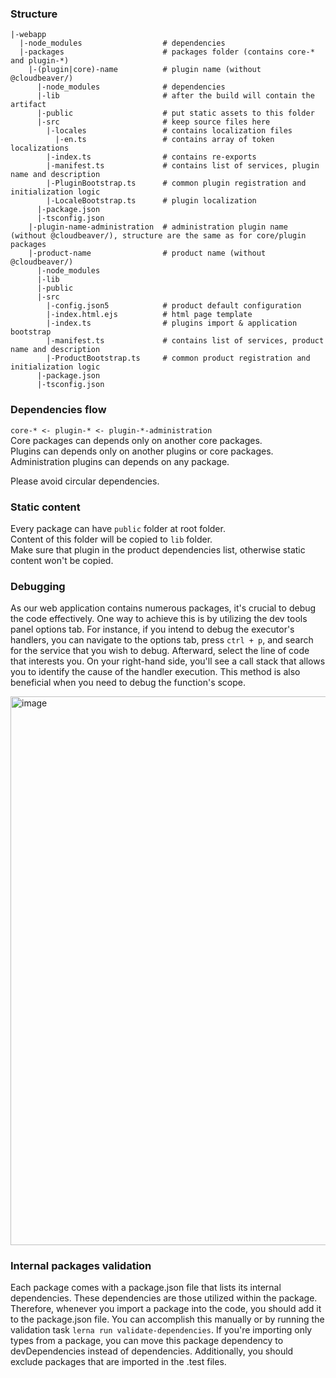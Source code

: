 ### Structure
```
|-webapp
  |-node_modules                  # dependencies
  |-packages                      # packages folder (contains core-* and plugin-*)
    |-(plugin|core)-name          # plugin name (without @cloudbeaver/)
      |-node_modules              # dependencies
      |-lib                       # after the build will contain the artifact
      |-public                    # put static assets to this folder
      |-src                       # keep source files here
        |-locales                 # contains localization files
          |-en.ts                 # contains array of token localizations
        |-index.ts                # contains re-exports
        |-manifest.ts             # contains list of services, plugin name and description
        |-PluginBootstrap.ts      # common plugin registration and initialization logic
        |-LocaleBootstrap.ts      # plugin localization 
      |-package.json
      |-tsconfig.json
    |-plugin-name-administration  # administration plugin name (without @cloudbeaver/), structure are the same as for core/plugin packages
    |-product-name                # product name (without @cloudbeaver/)
      |-node_modules
      |-lib
      |-public
      |-src
        |-config.json5            # product default configuration
        |-index.html.ejs          # html page template
        |-index.ts                # plugins import & application bootstrap
        |-manifest.ts             # contains list of services, product name and description
        |-ProductBootstrap.ts     # common product registration and initialization logic
      |-package.json
      |-tsconfig.json
```

### Dependencies flow
`core-* <- plugin-* <- plugin-*-administration`<br/>
Core packages can depends only on another core packages.<br/>
Plugins can depends only on another plugins or core packages.<br/>
Administration plugins can depends on any package.<br/>

Please avoid circular dependencies.<br/>

### Static content
Every package can have `public` folder at root folder.<br/>
Content of this folder will be copied to `lib` folder.<br/>
Make sure that plugin in the product dependencies list, otherwise static content won't be copied.

### Debugging
As our web application contains numerous packages, it's crucial to debug the code effectively. One way to achieve this is by utilizing the dev tools panel options tab. For instance, if you intend to debug the executor's handlers, you can navigate to the options tab, press ```ctrl + p```, and search for the service that you wish to debug. Afterward, select the line of code that interests you. On your right-hand side, you'll see a call stack that allows you to identify the cause of the handler execution. This method is also beneficial when you need to debug the function's scope.

<img width="878" alt="image" src="https://user-images.githubusercontent.com/48489896/222736503-2f2bdc92-e8f7-4a89-837d-6bb19cf4e230.png">

### Internal packages validation
Each package comes with a package.json file that lists its internal dependencies. These dependencies are those utilized within the package. Therefore, whenever you import a package into the code, you should add it to the package.json file. You can accomplish this manually or by running the validation task ```lerna run validate-dependencies```. If you're importing only types from a package, you can move this package dependency to devDependencies instead of dependencies. Additionally, you should exclude packages that are imported in the .test files.

